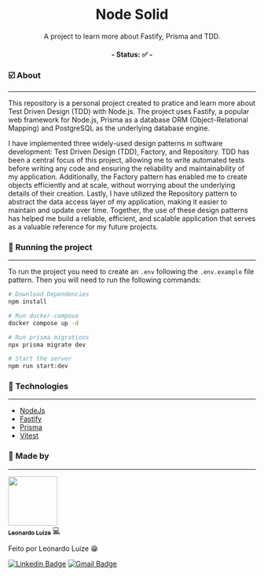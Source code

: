 <h1 align="center">Node Solid</h1>

<p align="center">A project to learn more about Fastify, Prisma and TDD.</p>

<h4 align="center"> 
	- Status: ✅ -
</h4>

### ☑️ About
---

<p>
  This repository is a personal project created to pratice and learn more about Test Driven Design (TDD) with Node.js. 
  The project uses Fastify, a popular web framework for Node.js, Prisma as a database ORM (Object-Relational Mapping) 
  and PostgreSQL as the underlying database engine.
</p>

<p>
  I have implemented three widely-used design patterns in software development: Test Driven Design (TDD), Factory, 
  and Repository. TDD has been a central focus of this project, allowing me to write automated tests before writing 
  any code and ensuring the reliability and maintainability of my application. Additionally, the Factory pattern has 
  enabled me to create objects efficiently and at scale, without worrying about the underlying details of their creation. 
  Lastly, I have utilized the Repository pattern to abstract the data access layer of my application, making it easier to 
  maintain and update over time. Together, the use of these design patterns has helped me build a reliable, efficient, and 
  scalable application that serves as a valuable reference for my future projects.
</p>

### 🔌 Running the project
---

To run the project you need to create an `.env` following the `.env.example` file pattern. 
Then you will need to run the following commands:

```bash
# Download Dependencies
npm install

# Run docker-compose
docker compose up -d

# Run prisma migrations
npx prisma migrate dev

# Start the server
npm run start:dev
```

### 🔋 Technologies
---

- [NodeJs](https://nodejs.org/)
- [Fastify](https://www.fastify.io/)
- [Prisma](https://prisma.io/)
- [Vitest](https://vitest.dev/)

### 🎲 Made by
---

<a href="https://github.com/LeonardoLuize">
 <img src="https://avatars.githubusercontent.com/u/74014082?v=4" width="100px;"/>
 <br />
 <sub><b>Leonardo Luize</b></sub></a> <a href="https://github.com/LeonardoLuize" >💻</a>


Feito por Leonardo Luize 😁

[![Linkedin Badge](https://img.shields.io/badge/-Leonardo-blue?style=rounded&logo=Linkedin&logoColor=white&link=https://www.linkedin.com/in/leonardoluize/)](https://www.linkedin.com/in/leonardoluize/) 
[![Gmail Badge](https://img.shields.io/badge/-leonardo.luize2@gmail.com-c14438?style=rounded&logo=Gmail&logoColor=white&link=mailto:leonardo.luize2@gmail.com)](mailto:leonardo.luize2@gmail.com)

